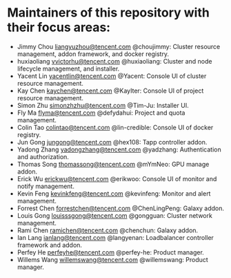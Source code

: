 # Maintainers of this repository with their focus areas:

* Jimmy Chou <liangyuzhou@tencent.com> @choujimmy: Cluster resource management, addon framework, and docker registry.
* huxiaoliang <vvictorhu@tencent.com> @huxiaoliang: Cluster and node lifecycle management, and installer.
* Yacent Lin <yacentlin@tencent.com> @Yacent: Console UI of cluster resource management.
* Kay Chen <kaychen@tencent.com> @KayIter: Console UI of project resource management.
* Simon Zhu <simonzhzhu@tencent.com> @Tim-Ju: Installer UI.
* Fly Ma <flyma@tencent.com> @defydahui: Project and quota management.
* Colin Tao <colintao@tencent.com> @lin-credible: Console UI of docker registry.
* Jun Gong <jungong@tencent.com> @hex108: Tapp controller addon.
* Yadong Zhang <yadongzhang@tencent.com> @yadzhang: Authentication and authorization.
* Thomas Song <thomassong@tencent.com> @mYmNeo: GPU manage addon.
* Erick Wu <erickwu@tencent.com> @erikwoo: Console UI of monitor and notify management.
* Kevin Feng <kevinkfeng@tencent.com> @kevinfeng: Monitor and alert management.
* Forrest Chen <forrestchen@tencent.com> @ChenLingPeng: Galaxy addon.
* Louis Gong <louisssgong@tencent.com> @gongguan: Cluster network management.
* Rami Chen <ramichen@tencent.com> @chenchun: Galaxy addon.
* Ian Lang <ianlang@tencent.com> @langyenan: Loadbalancer controller framework and addon.
* Perfey He <perfeyhe@tencent.com> @perfey-he: Product manager.
* Willems Wang <willemswang@tencent.com> @willemswang: Product manager.
